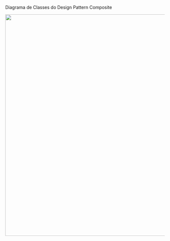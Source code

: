 Diagrama de Classes do Design Pattern Composite

<img src="https://user-images.githubusercontent.com/37374441/204650472-ffb4eb32-7df2-48cc-b3e0-4e5dccc382d9.png" width="700px" />
